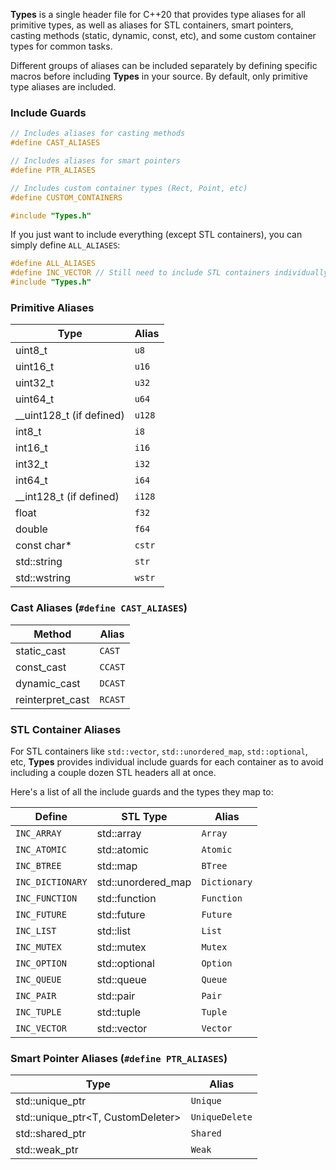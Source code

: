 **Types** is a single header file for C++20 that provides type aliases for all primitive types, as well as aliases for STL containers, smart pointers, casting methods (static, dynamic, const, etc), and some custom container types for common tasks.

Different groups of aliases can be included separately by defining specific macros before including **Types** in your source. By default, only primitive type aliases are included.

### Include Guards

```c++
// Includes aliases for casting methods
#define CAST_ALIASES

// Includes aliases for smart pointers
#define PTR_ALIASES

// Includes custom container types (Rect, Point, etc)
#define CUSTOM_CONTAINERS

#include "Types.h"
```


If you just want to include everything (except STL containers), you can simply define `ALL_ALIASES`:

```cpp
#define ALL_ALIASES
#define INC_VECTOR // Still need to include STL containers individually
#include "Types.h"
```

### Primitive Aliases

| Type                     | Alias  |
| ------------------------ | ------ |
| uint8_t                  | `u8`   |
| uint16_t                 | `u16`  |
| uint32_t                 | `u32`  |
| uint64_t                 | `u64`  |
| __uint128_t (if defined) | `u128` |
| int8_t                   | `i8`   |
| int16_t                  | `i16`  |
| int32_t                  | `i32`  |
| int64_t                  | `i64`  |
| __int128_t (if defined)  | `i128` |
| float                    | `f32`  |
| double                   | `f64`  |
| const char*              | `cstr` |
| std::string              | `str`  |
| std::wstring             | `wstr` |

### Cast Aliases (`#define CAST_ALIASES`)

| Method           | Alias   |
| ---------------- | ------- |
| static_cast      | `CAST`  |
| const_cast       | `CCAST` |
| dynamic_cast     | `DCAST` |
| reinterpret_cast | `RCAST` |

### STL Container Aliases

For STL containers like `std::vector`, `std::unordered_map`, `std::optional`, etc, **Types** provides individual include guards for each container as to avoid including a couple dozen STL headers all at once.

Here's a list of all the include guards and the types they map to:

| Define           | STL Type           | Alias        |
| ---------------- | ------------------ | ------------ |
| `INC_ARRAY`      | std::array         | `Array`      |
| `INC_ATOMIC`     | std::atomic        | `Atomic`     |
| `INC_BTREE`      | std::map           | `BTree`      |
| `INC_DICTIONARY` | std::unordered_map | `Dictionary` |
| `INC_FUNCTION`   | std::function      | `Function`   |
| `INC_FUTURE`     | std::future        | `Future`     |
| `INC_LIST`       | std::list          | `List`       |
| `INC_MUTEX`      | std::mutex         | `Mutex`      |
| `INC_OPTION`     | std::optional      | `Option`     |
| `INC_QUEUE`      | std::queue         | `Queue`      |
| `INC_PAIR`       | std::pair          | `Pair`       |
| `INC_TUPLE`      | std::tuple         | `Tuple`      |
| `INC_VECTOR`     | std::vector        | `Vector`     |

### Smart Pointer Aliases (`#define PTR_ALIASES`)

| Type                              | Alias          |
| --------------------------------- | -------------- |
| std::unique_ptr                   | `Unique`       |
| std::unique_ptr<T, CustomDeleter> | `UniqueDelete` |
| std::shared_ptr                   | `Shared`       |
| std::weak_ptr                     | `Weak`         |
